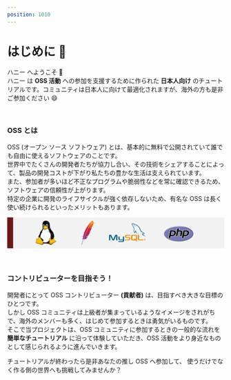```yaml
---
position: 1010
---
```


# はじめに 🍯

ハニー へようこそ 🎉  
ハニー は **OSS 活動** への参加を支援するために作られた **日本人向け** のチュートリアルです。コミュニティは日本人に向けて最適化されますが、海外の方も是非ご参加ください 😄

<br />

### OSS とは

OSS (オープン ソース ソフトウェア) とは、基本的に無料で公開されていて誰でも自由に使えるソフトウェアのことです。  
世界中でたくさんの開発者たちが協力し合い、その技術をシェアすることによって、製品の開発コストが下がり私たちの豊かな生活は支えられています。  
また、参加者が多いほど不正なプログラムや脆弱性などを常に確認できるため、ソフトウェアの信頼性が上がります。  
特定の企業に開発のライフサイクルが強く依存しないため、有名な OSS は長く使い続けられるといったメリットもあります。

![image](/tutorial_assets/oss.png)

<br />

### コントリビューターを目指そう！

開発者にとって OSS コントリビューター **(貢献者)** は、目指すべき大きな目標のひとつです。  
しかし OSS コミュニティは上級者が集まっているようなイメージをされがちで、海外のメンバーも多く、はじめて参加するときは勇気がいるものです。  
そこで当プロジェクトは、OSS コミュニティに参加するときの一般的な流れを **簡単なチュートリアル** に沿って体験していただき、OSS 活動をより身近なものとして感じられるように進んでいきます。

チュートリアルが終わったら是非あなたの推し OSS へ参加して、
使うだけでなく作る側の世界へも挑戦してみませんか？
